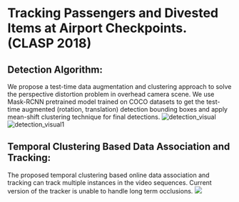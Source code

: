# Tracking Passengers and Divested Items at Airport Checkpoints. (CLASP 2018)

## Detection Algorithm:
We propose a test-time data augmentation and clustering approach to solve the perspective distortion problem in overhead camera scene. We use Mask-RCNN pretrained model trained on COCO datasets to get the test-time augmented (rotation, translation) detection bounding boxes and apply mean-shift clustering technique for final detections.
![detection_visual](https://user-images.githubusercontent.com/42333767/51809556-7156ca80-2267-11e9-8db7-aed620fb3994.png)
![detection_visual1](https://user-images.githubusercontent.com/42333767/51809559-761b7e80-2267-11e9-88d2-cc0b0f53e5c6.png)

## Temporal Clustering Based Data Association and Tracking:
The proposed temporal clustering based online data association and tracking can track multiple instances in the video sequences. Current version of the tracker is unable to handle long term occlusions.
![](tracking10A.gif)
